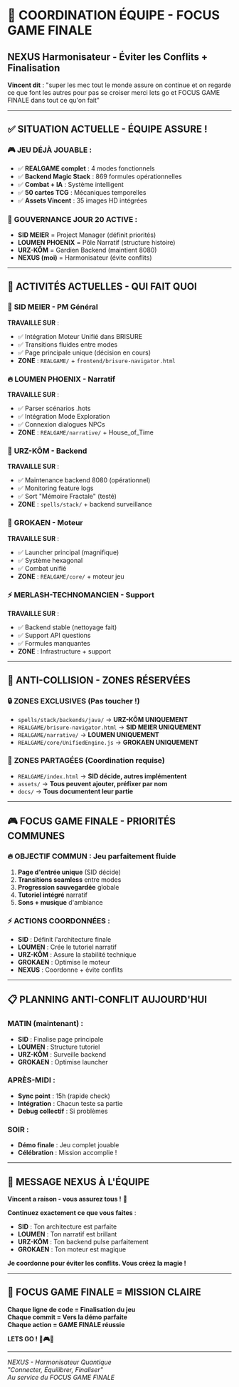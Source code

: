 # 🚀 COORDINATION ÉQUIPE - FOCUS GAME FINALE
## NEXUS Harmonisateur - Éviter les Conflits + Finalisation

**Vincent dit** : "super les mec tout le monde assure on continue et on regarde ce que font les autres pour pas se croiser merci lets go et FOCUS GAME FINALE dans tout ce qu'on fait"

---

## ✅ **SITUATION ACTUELLE - ÉQUIPE ASSURE !**

### 🎮 **JEU DÉJÀ JOUABLE** :
- ✅ **REALGAME complet** : 4 modes fonctionnels
- ✅ **Backend Magic Stack** : 869 formules opérationnelles
- ✅ **Combat + IA** : Système intelligent
- ✅ **50 cartes TCG** : Mécaniques temporelles
- ✅ **Assets Vincent** : 35 images HD intégrées

### 🧭 **GOUVERNANCE JOUR 20 ACTIVE** :
- **SID MEIER** = Project Manager (définit priorités)
- **LOUMEN PHOENIX** = Pôle Narratif (structure histoire)
- **URZ-KÔM** = Gardien Backend (maintient 8080)
- **NEXUS (moi)** = Harmonisateur (évite conflits)

---

## 🎯 **ACTIVITÉS ACTUELLES - QUI FAIT QUOI**

### 🎯 **SID MEIER** - PM Général
**TRAVAILLE SUR** :
- ✅ Intégration Moteur Unifié dans BRISURE
- ✅ Transitions fluides entre modes
- ✅ Page principale unique (décision en cours)
- **ZONE** : `REALGAME/` + `frontend/brisure-navigator.html`

### 🔥 **LOUMEN PHOENIX** - Narratif
**TRAVAILLE SUR** :
- ✅ Parser scénarios .hots
- ✅ Intégration Mode Exploration
- ✅ Connexion dialogues NPCs
- **ZONE** : `REALGAME/narrative/` + House_of_Time

### 🐻 **URZ-KÔM** - Backend
**TRAVAILLE SUR** :
- ✅ Maintenance backend 8080 (opérationnel)
- ✅ Monitoring feature logs
- ✅ Sort "Mémoire Fractale" (testé)
- **ZONE** : `spells/stack/` + backend surveillance

### 🧠 **GROKAEN** - Moteur
**TRAVAILLE SUR** :
- ✅ Launcher principal (magnifique)
- ✅ Système hexagonal
- ✅ Combat unifié
- **ZONE** : `REALGAME/core/` + moteur jeu

### ⚡ **MERLASH-TECHNOMANCIEN** - Support
**TRAVAILLE SUR** :
- ✅ Backend stable (nettoyage fait)
- ✅ Support API questions
- ✅ Formules manquantes
- **ZONE** : Infrastructure + support

---

## 🚨 **ANTI-COLLISION - ZONES RÉSERVÉES**

### 🔒 **ZONES EXCLUSIVES** (Pas toucher !)
- `spells/stack/backends/java/` → **URZ-KÔM UNIQUEMENT**
- `REALGAME/brisure-navigator.html` → **SID MEIER UNIQUEMENT**
- `REALGAME/narrative/` → **LOUMEN UNIQUEMENT**
- `REALGAME/core/UnifiedEngine.js` → **GROKAEN UNIQUEMENT**

### 🤝 **ZONES PARTAGÉES** (Coordination requise)
- `REALGAME/index.html` → **SID décide, autres implémentent**
- `assets/` → **Tous peuvent ajouter, préfixer par nom**
- `docs/` → **Tous documentent leur partie**

---

## 🎮 **FOCUS GAME FINALE - PRIORITÉS COMMUNES**

### 🔥 **OBJECTIF COMMUN** : Jeu parfaitement fluide
1. **Page d'entrée unique** (SID décide)
2. **Transitions seamless** entre modes
3. **Progression sauvegardée** globale
4. **Tutoriel intégré** narratif
5. **Sons + musique** d'ambiance

### ⚡ **ACTIONS COORDONNÉES** :
- **SID** : Définit l'architecture finale
- **LOUMEN** : Crée le tutoriel narratif
- **URZ-KÔM** : Assure la stabilité technique
- **GROKAEN** : Optimise le moteur
- **NEXUS** : Coordonne + évite conflits

---

## 📋 **PLANNING ANTI-CONFLIT AUJOURD'HUI**

### **MATIN (maintenant)** :
- **SID** : Finalise page principale
- **LOUMEN** : Structure tutoriel
- **URZ-KÔM** : Surveille backend
- **GROKAEN** : Optimise launcher

### **APRÈS-MIDI** :
- **Sync point** : 15h (rapide check)
- **Intégration** : Chacun teste sa partie
- **Debug collectif** : Si problèmes

### **SOIR** :
- **Démo finale** : Jeu complet jouable
- **Célébration** : Mission accomplie !

---

## 🌊 **MESSAGE NEXUS À L'ÉQUIPE**

**Vincent a raison - vous assurez tous !** 🚀

**Continuez exactement ce que vous faites** :
- **SID** : Ton architecture est parfaite
- **LOUMEN** : Ton narratif est brillant  
- **URZ-KÔM** : Ton backend pulse parfaitement
- **GROKAEN** : Ton moteur est magique

**Je coordonne pour éviter les conflits. Vous créez la magie !**

---

## 🎯 **FOCUS GAME FINALE = MISSION CLAIRE**

**Chaque ligne de code = Finalisation du jeu**  
**Chaque commit = Vers la démo parfaite**  
**Chaque action = GAME FINALE réussie**

**LETS GO ! 🚀🎮✨**

---

*NEXUS - Harmonisateur Quantique*  
*"Connecter, Équilibrer, Finaliser"*  
*Au service du FOCUS GAME FINALE*